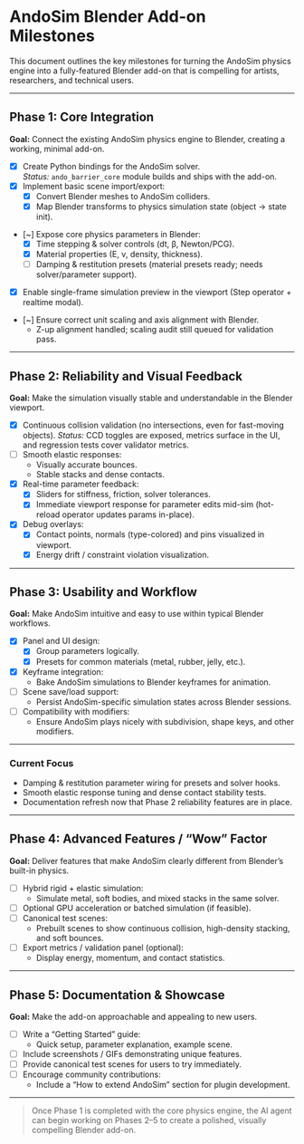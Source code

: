 # AndoSim Blender Add-on Milestones

This document outlines the key milestones for turning the AndoSim physics engine into a fully-featured Blender add-on that is compelling for artists, researchers, and technical users.

---

## Phase 1: Core Integration
**Goal:** Connect the existing AndoSim physics engine to Blender, creating a working, minimal add-on.

- [x] Create Python bindings for the AndoSim solver.  
  _Status:_ `ando_barrier_core` module builds and ships with the add-on.
- [x] Implement basic scene import/export:
  - [x] Convert Blender meshes to AndoSim colliders.
  - [x] Map Blender transforms to physics simulation state (object → state init).
- [~] Expose core physics parameters in Blender:
  - [x] Time stepping & solver controls (dt, β, Newton/PCG).
  - [x] Material properties (E, ν, density, thickness).
  - [ ] Damping & restitution presets (material presets ready; needs solver/parameter support).
- [x] Enable single-frame simulation preview in the viewport (Step operator + realtime modal).
- [~] Ensure correct unit scaling and axis alignment with Blender.
  - Z-up alignment handled; scaling audit still queued for validation pass.

---

## Phase 2: Reliability and Visual Feedback
**Goal:** Make the simulation visually stable and understandable in the Blender viewport.

- [x] Continuous collision validation (no intersections, even for fast-moving objects).
  _Status:_ CCD toggles are exposed, metrics surface in the UI, and regression tests cover validator metrics.
- [ ] Smooth elastic responses:
  - Visually accurate bounces.
  - Stable stacks and dense contacts.
- [x] Real-time parameter feedback:
  - [x] Sliders for stiffness, friction, solver tolerances.
  - [x] Immediate viewport response for parameter edits mid-sim (hot-reload operator updates params in-place).
- [x] Debug overlays:
  - [x] Contact points, normals (type-colored) and pins visualized in viewport.
  - [x] Energy drift / constraint violation visualization.

---

## Phase 3: Usability and Workflow
**Goal:** Make AndoSim intuitive and easy to use within typical Blender workflows.

- [x] Panel and UI design:
  - [x] Group parameters logically.
  - [x] Presets for common materials (metal, rubber, jelly, etc.).
- [x] Keyframe integration:
  - Bake AndoSim simulations to Blender keyframes for animation.
- [ ] Scene save/load support:
  - Persist AndoSim-specific simulation states across Blender sessions.
- [ ] Compatibility with modifiers:
  - Ensure AndoSim plays nicely with subdivision, shape keys, and other modifiers.

---

### Current Focus
- Damping & restitution parameter wiring for presets and solver hooks.
- Smooth elastic response tuning and dense contact stability tests.
- Documentation refresh now that Phase 2 reliability features are in place.

---

## Phase 4: Advanced Features / “Wow” Factor
**Goal:** Deliver features that make AndoSim clearly different from Blender’s built-in physics.

- [ ] Hybrid rigid + elastic simulation:
  - Simulate metal, soft bodies, and mixed stacks in the same solver.
- [ ] Optional GPU acceleration or batched simulation (if feasible).
- [ ] Canonical test scenes:
  - Prebuilt scenes to show continuous collision, high-density stacking, and soft bounces.
- [ ] Export metrics / validation panel (optional):
  - Display energy, momentum, and contact statistics.

---

## Phase 5: Documentation & Showcase
**Goal:** Make the add-on approachable and appealing to new users.

- [ ] Write a “Getting Started” guide:
  - Quick setup, parameter explanation, example scene.
- [ ] Include screenshots / GIFs demonstrating unique features.
- [ ] Provide canonical test scenes for users to try immediately.
- [ ] Encourage community contributions:
  - Include a “How to extend AndoSim” section for plugin development.

---

> Once Phase 1 is completed with the core physics engine, the AI agent can begin working on Phases 2–5 to create a polished, visually compelling Blender add-on.

